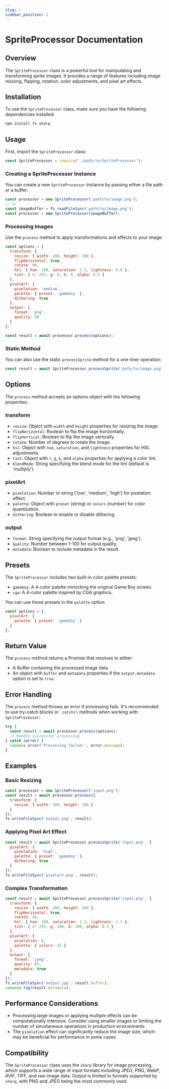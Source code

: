 ```yaml
---
slug: /
sidebar_position: 1
---
```

# SpriteProcessor Documentation

## Overview

The `SpriteProcessor` class is a powerful tool for manipulating and transforming sprite images. It provides a range of features including image resizing, flipping, rotation, color adjustments, and pixel art effects.

## Installation

To use the `SpriteProcessor` class, make sure you have the following dependencies installed:

```bash
npm install fs sharp
```

## Usage

First, import the `SpriteProcessor` class:

```javascript
const SpriteProcessor = require('./path/to/SpriteProcessor');
```

### Creating a SpriteProcessor Instance

You can create a new `SpriteProcessor` instance by passing either a file path or a buffer:

```javascript
const processor = new SpriteProcessor('path/to/image.png');
// or
const imageBuffer = fs.readFileSync('path/to/image.png');
const processor = new SpriteProcessor(imageBuffer);
```

### Processing Images

Use the `process` method to apply transformations and effects to your image:

```javascript
const options = {
  transform: {
    resize: { width: 200, height: 200 },
    flipHorizontal: true,
    rotate: 90,
    hsl: { hue: 180, saturation: 1.5, lightness: 0.8 },
    tint: { r: 255, g: 0, b: 0, alpha: 0.5 }
  },
  pixelArt: {
    pixelation: 'medium',
    palette: { preset: 'gameboy' },
    dithering: true
  },
  output: {
    format: 'png',
    quality: 90
  }
};

const result = await processor.process(options);
```

### Static Method

You can also use the static `processSprite` method for a one-liner operation:

```javascript
const result = await SpriteProcessor.processSprite('path/to/image.png', options);
```

## Options

The `process` method accepts an options object with the following properties:

### transform

- `resize`: Object with `width` and `height` properties for resizing the image.
- `flipHorizontal`: Boolean to flip the image horizontally.
- `flipVertical`: Boolean to flip the image vertically.
- `rotate`: Number of degrees to rotate the image.
- `hsl`: Object with `hue`, `saturation`, and `lightness` properties for HSL adjustments.
- `tint`: Object with `r`, `g`, `b`, and `alpha` properties for applying a color tint.
- `blendMode`: String specifying the blend mode for the tint (default is 'multiply').

### pixelArt

- `pixelation`: Number or string ('low', 'medium', 'high') for pixelation effect.
- `palette`: Object with `preset` (string) or `colors` (number) for color quantization.
- `dithering`: Boolean to enable or disable dithering.

### output

- `format`: String specifying the output format (e.g., 'png', 'jpeg').
- `quality`: Number between 1-100 for output quality.
- `metadata`: Boolean to include metadata in the result.

## Presets

The `SpriteProcessor` includes two built-in color palette presets:

- `gameboy`: A 4-color palette mimicking the original Game Boy screen.
- `cga`: A 4-color palette inspired by CGA graphics.

You can use these presets in the `palette` option:

```javascript
const options = {
  pixelArt: {
    palette: { preset: 'gameboy' }
  }
};
```

## Return Value

The `process` method returns a Promise that resolves to either:

- A Buffer containing the processed image data.
- An object with `buffer` and `metadata` properties if the `output.metadata` option is set to `true`.

## Error Handling

The `process` method throws an error if processing fails. It's recommended to use try-catch blocks or `.catch()` methods when working with `SpriteProcessor`:

```javascript
try {
  const result = await processor.process(options);
  // Handle successful processing
} catch (error) {
  console.error('Processing failed:', error.message);
}
```

## Examples

### Basic Resizing

```javascript
const processor = new SpriteProcessor('input.png');
const result = await processor.process({
  transform: {
    resize: { width: 100, height: 100 }
  }
});
fs.writeFileSync('output.png', result);
```

### Applying Pixel Art Effect

```javascript
const result = await SpriteProcessor.processSprite('input.png', {
  pixelArt: {
    pixelation: 'high',
    palette: { preset: 'gameboy' },
    dithering: true
  }
});
fs.writeFileSync('pixelart.png', result);
```

### Complex Transformation

```javascript
const result = await SpriteProcessor.processSprite('input.png', {
  transform: {
    resize: { width: 200, height: 200 },
    flipHorizontal: true,
    rotate: 45,
    hsl: { hue: 180, saturation: 1.2, lightness: 1.1 },
    tint: { r: 255, g: 200, b: 200, alpha: 0.3 }
  },
  pixelArt: {
    pixelation: 8,
    palette: { colors: 32 }
  },
  output: {
    format: 'jpeg',
    quality: 85,
    metadata: true
  }
});
fs.writeFileSync('output.jpg', result.buffer);
console.log(result.metadata);
```

## Performance Considerations

- Processing large images or applying multiple effects can be computationally intensive. Consider using smaller images or limiting the number of simultaneous operations in production environments.
- The `pixelation` effect can significantly reduce the image size, which may be beneficial for performance in some cases.

## Compatibility

The `SpriteProcessor` class uses the `sharp` library for image processing, which supports a wide range of input formats including JPEG, PNG, WebP, AVIF, TIFF, and raw image data. Output is limited to formats supported by `sharp`, with PNG and JPEG being the most commonly used.
